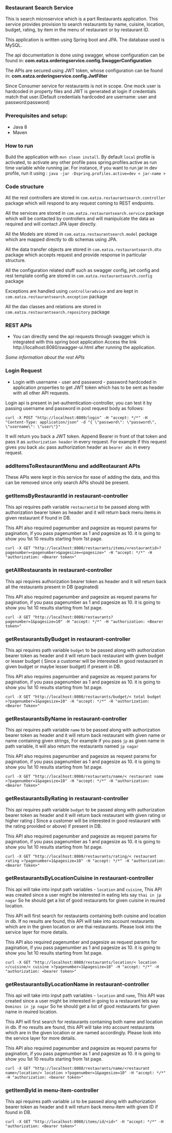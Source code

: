 ### Restaurant Search Service
This is search microservice which is a part Restaurants application. This service provides provision to search restaurants by name, cuisine, location, budget, rating, by item in the menu of restaurant or by restaurant ID.

This application is written using Spring boot and JPA. The database used is MySQL.

The api documentation is done using swagger, whose configuration can be found in: **com.eatza.orderingservice.config.SwaggerConfiguration**

The APIs are secured using JWT token, whose configuration can be found in:
**com.eatza.orderingservice.config.JwtFilter**

Since Consumer service for restaurants is not in scope. One mock user is hardcoded in property files and JWT is generated at login if credentials match that user.(Default credentials hardcoded are username: user and password:password)

### Prerequisites and setup:


* Java 8
* Maven


### How to run
Build the application with `mvn clean install`. By default `local` profile is activated, to activate any other profile pass spring.profiles.active as run time variable while running jar. For instance, if you want to run jar in dev profile, run it using :
`java -jar -Dspring.profiles.active=dev < jar-name > `


### Code structure

All the rest controllers are stored in `com.eatza.restaurantsearch.controller`  package which will respond to any request coming to REST endpoints.

All the services are stored in `com.eatza.restaurantsearch.service`  package which will be contacted by controllers and will manipulcate the data as required and will contact JPA layer directly.

All the Models are stored in 
`com.eatza.restaurantsearch.model` package which are mapped directly to db schemas using JPA.

All the data transfer objects are stored in 
`com.eatza.restaurantsearch.dto` package which accepts request and provide response in particular structure.

All the configuration related stuff such as swagger config, jwt config and rest template config are stored in 
`com.eatza.restaurantsearch.config` package

Exceptions are handled using `controlleradvice` and are kept in `com.eatza.restaurantsearch.exception` package

All the dao classes and relations are stored in `com.eatza.restaurantsearch.repository` package


### REST APIs 

* You can directly send the api requests through swagger which is integrated with this spring boot application
  Access the link http://localhost:8080/swagger-ui.html after running the application.

_Some information about the rest APIs_

### Login Request

* Login with username - user and password - password hardcoded in application properties to get JWT token which has to be sent as header with all other API requests.

Login api is present in jwt-authentication-controller, you can test it by passing username and password in post request body as follows:

```
curl -X POST "http://localhost:8080/login" -H "accept: */*" -H "Content-Type: application/json" -d "{ \"password\": \"password\", \"username\": \"user\"}"
```

It will return you back a JWT token. Append Bearer in front of that token and pass it as `authorization header` in every request. For example if this request gives you back `abc` pass authorization header as `bearer abc` in every request.

### addItemsToRestaurantMenu and addRestaurant APIs

These APIs were kept in this service for ease of adding the data, and this can be removed since only search APIs should be present.

### getItemsByRestaurantId in restaurant-controller

This api requires path variable `restaurantid` to be passed along with authorization bearer token as header and it will return back menu items in given restaurant if found in DB.

This API also required pagenumber and pagesize as request params for pagination, if you pass pagenumber as 1 and pagesize as 10. it is going to show you 1st 10 results starting from 1st page.

```
curl -X GET "http://localhost:8080/restaurants/items/<restaurantid>?pagenumber=<pagenumber>&pagesize=<pagesize>" -H "accept: */*" -H "authorization: <Bearer token>"
```

### getAllRestaurants in restaurant-controller

This api requires authorization bearer token as header and it will return back all the restaurants present in DB (paginated)

This API also required pagenumber and pagesize as request params for pagination, if you pass pagenumber as 1 and pagesize as 10. it is going to show you 1st 10 results starting from 1st page.

```
curl -X GET "http://localhost:8080/restaurants?pagenumber=1&pagesize=10" -H "accept: */*" -H "authorization: <Bearer token>"
```

### getRestaurantsByBudget in restaurant-controller

This api requires path variable `budget` to be passed along with authorization bearer token as header and it will return back restaurant with given budget or lesser budget ( Since a customer will be interested in good restaurant in given budget or maybe lesser budget) if present in DB.

This API also requires pagenumber and pagesize as request params for pagination, if you pass pagenumber as 1 and pagesize as 10. it is going to show you 1st 10 results starting from 1st page.

```
curl -X GET "http://localhost:8080/restaurants/budget/< total budget >?pagenumber=1&pagesize=10" -H "accept: */*" -H "authorization: <Bearer Token>"
```

### getRestaurantsByName in restaurant-controller

This api requires path variable `name` to be passed along with authorization bearer token as header and it will return back restaurant with given name or name containing given strings, For example if you pass `jp` as given name in path variable, it will also return the restaurants named `jp nagar`

This API also requires pagenumber and pagesize as request params for pagination, if you pass pagenumber as 1 and pagesize as 10. it is going to show you 1st 10 results starting from 1st page.

```
curl -X GET "http://localhost:8080/restaurants/name/< restaurant name >?pagenumber=1&pagesize=10" -H "accept: */*" -H "authorization: <Bearer Token>"
```

### getRestaurantsByRating in restaurant-controller

This api requires path variable `budget` to be passed along with authorization bearer token as header and it will return back restaurant with given rating or higher rating ( Since a customer will be interested in good restaurant with the rating provided or above) if present in DB.

This API also required pagenumber and pagesize as request params for pagination, if you pass pagenumber as 1 and pagesize as 10. it is going to show you 1st 10 results starting from 1st page.

```
curl -X GET "http://localhost:8080/restaurants/rating/< restaurant rating >?pagenumber=1&pagesize=10" -H "accept: */*" -H "authorization: <Bearer Token>"
```


### getRestaurantsByLocationCuisine in restaurant-controller

This api will take into input path variables - `location` and `cuisine`, This API was created since a user might be interested in eating lets say `thai in jp nagar` So he should get a list of good restaurants for given cuisine in reuired location.

This API will first search for restaurants containing both cuisine and location in db. If no results are found, this API will take into account restaurants which are in the given location or are thai restaurants. Please look into the service layer for more details.

This API also required pagenumber and pagesize as request params for pagination, if you pass pagenumber as 1 and pagesize as 10. it is going to show you 1st 10 results starting from 1st page.

```
curl -X GET "http://localhost:8080/restaurants/location/< location >/cuisine/< cuisine >?pagenumber=1&pagesize=10" -H "accept: */*" -H "authorization: <bearer token>"
```



### getRestaurantsByLocationName in restaurant-controller

This api will take into input path variables - `location` and `name`, This API was created since a user might be interested in going to a restaurant lets say `Dominos in jp nagar` So he should get a list of good restaurants for given name in reuired location.

This API will first search for restaurants containing both name and location in db. If no results are found, this API will take into account restaurants which are in the given location or are named accordingly. Please look into the service layer for more details.

This API also required pagenumber and pagesize as request params for pagination, if you pass pagenumber as 1 and pagesize as 10. it is going to show you 1st 10 results starting from 1st page.

```
curl -X GET "http://localhost:8080/restaurants/name/<restaurant name>/location/< location >?pagenumber=1&pagesize=10" -H "accept: */*" -H "authorization: <bearer token>"
```

### getItemById in menu-item-controller

This api requires path variable `id` to be passed along with authorization bearer token as header and it will return back menu-item with given ID if found in DB.

```
curl -X GET "http://localhost:8080/items/id/<id>" -H "accept: */*" -H "authorization: <Bearer token>"
```
